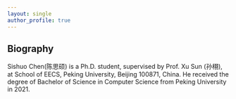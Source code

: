 ```yaml
---
layout: single
author_profile: true
---
```


## Biography

Sishuo Chen(陈思硕) is a Ph.D. student, supervised by Prof. Xu Sun (孙栩), at School of EECS, Peking University, Beijing 100871, China. He received the degree of Bachelor of Science in Computer Science from Peking University in 2021. 